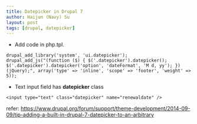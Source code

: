 ```yaml
---
title: Datepicker in Drupal 7
author: Haijun (Navy) Su
layout: post
tags: [drupal, datepicker]
---
```


* Add code in php.tpl.
```
drupal_add_library('system', 'ui.datepicker');
drupal_add_js("(function ($) { $('.datepicker').datepicker();  $('.datepicker').datepicker('option', 'dateFormat', 'M d, yy'); })(jQuery);", array('type' => 'inline', 'scope' => 'footer', 'weight' => 5));
```

* Text input field has **datepicker** class
```
<input type="text" class="datepicker" name="renewaldate" />
```


refer: <https://www.drupal.org/forum/support/theme-development/2014-09-09/tip-adding-a-built-in-drupal-7-datepicker-to-an-arbitrary>
